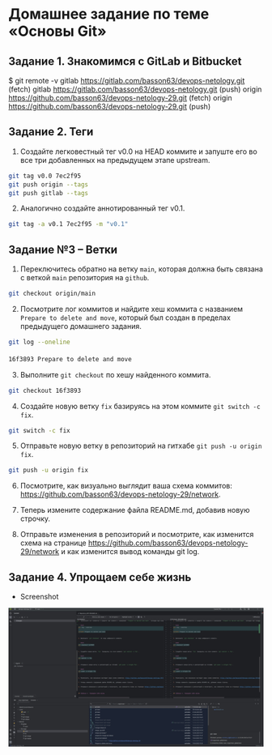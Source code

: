 # Домашнее задание по теме «Основы Git»

## Задание 1. Знакомимся с GitLab и Bitbucket

$ git remote -v
gitlab  https://gitlab.com/basson63/devops-netology.git (fetch)
gitlab  https://gitlab.com/basson63/devops-netology.git (push)
origin  https://github.com/basson63/devops-netology-29.git (fetch)
origin  https://github.com/basson63/devops-netology-29.git (push)

## Задание 2. Теги

1. Создайте легковестный тег v0.0 на HEAD коммите и запуште его во все три добавленных на предыдущем этапе upstream.

```bash
git tag v0.0 7ec2f95
git push origin --tags
git push gitlab --tags
```

2. Аналогично создайте аннотированный тег v0.1.

```bash
git tag -a v0.1 7ec2f95 -m "v0.1"
```

## Задание №3 – Ветки

1.  Переключитесь обратно на ветку `main`, которая должна быть связана с веткой `main` репозитория на `github`.

```bash
git checkout origin/main
```

2. Посмотрите лог коммитов и найдите хеш коммита с названием `Prepare to delete and move`, который был создан в пределах предыдущего домашнего задания.

```bash
git log --oneline

16f3893 Prepare to delete and move
```

3. Выполните `git checkout` по хешу найденного коммита.

```bash
git checkout 16f3893
```

4. Создайте новую ветку `fix` базируясь на этом коммите `git switch -c fix`.

```bash
git switch -c fix
```

5. Отправьте новую ветку в репозиторий на гитхабе `git push -u origin fix`.

```bash
git push -u origin fix
```

6. Посмотрите, как визуально выглядит ваша схема коммитов: https://github.com/basson63/devops-netology-29/network.

7. Теперь измените содержание файла README.md, добавив новую строчку.

8. Отправьте изменения в репозиторий и посмотрите, как изменится схема на странице https://github.com/basson63/devops-netology-29/network и как изменится вывод команды git log.

 
## Задание 4. Упрощаем себе жизнь

- Screenshot

![IDE](2.2.jpg)
